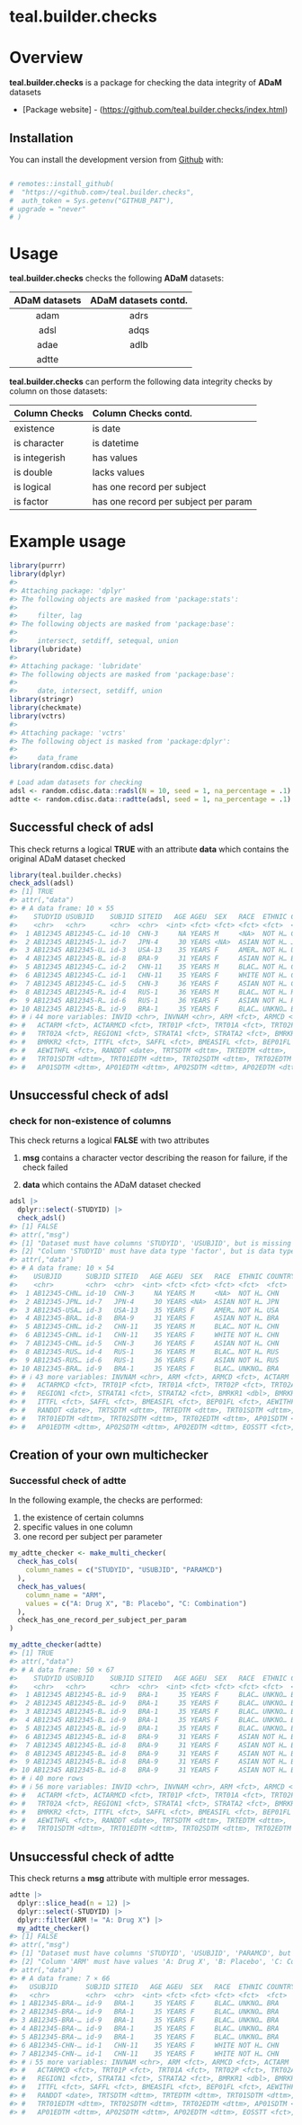 
<!-- README.md is generated from README.Rmd. Please edit that file -->

# teal.builder.checks

# Overview

**teal.builder.checks** is a package for checking the data integrity of
**ADaM** datasets

- \[Package website\] -
  (<https://github.com/teal.builder.checks/index.html>)

## Installation

You can install the development version from
[Github](https://%3Cgithub.com%3E/%3Cteal.builder.checks%3E) with:

``` r

# remotes::install_github(
#  "https://<github.com>/teal.builder.checks",
#  auth_token = Sys.getenv("GITHUB_PAT"),
# upgrade = "never"
# )
```

# Usage

**teal.builder.checks** checks the following **ADaM** datasets:

| ADaM datasets | ADaM datasets contd. |
|:-------------:|:--------------------:|
|     adam      |         adrs         |
|     adsl      |         adqs         |
|     adae      |         adlb         |
|     adtte     |                      |

**teal.builder.checks** can perform the following data integrity checks
by column on those datasets:

| Column Checks | Column Checks contd.                 |
|:--------------|:-------------------------------------|
| existence     | is date                              |
| is character  | is datetime                          |
| is integerish | has values                           |
| is double     | lacks values                         |
| is logical    | has one record per subject           |
| is factor     | has one record per subject per param |

# Example usage

``` r
library(purrr)
library(dplyr)    
#> 
#> Attaching package: 'dplyr'
#> The following objects are masked from 'package:stats':
#> 
#>     filter, lag
#> The following objects are masked from 'package:base':
#> 
#>     intersect, setdiff, setequal, union
library(lubridate)
#> 
#> Attaching package: 'lubridate'
#> The following objects are masked from 'package:base':
#> 
#>     date, intersect, setdiff, union
library(stringr)
library(checkmate)
library(vctrs)
#> 
#> Attaching package: 'vctrs'
#> The following object is masked from 'package:dplyr':
#> 
#>     data_frame
library(random.cdisc.data)

# Load adam datasets for checking
adsl <- random.cdisc.data::radsl(N = 10, seed = 1, na_percentage = .1)
adtte <- random.cdisc.data::radtte(adsl, seed = 1, na_percentage = .1)
```

## Successful check of adsl

This check returns a logical **TRUE** with an attribute **data** which
contains the original ADaM dataset checked

``` r
library(teal.builder.checks)
check_adsl(adsl)
#> [1] TRUE
#> attr(,"data")
#> # A data frame: 10 × 55
#>    STUDYID USUBJID    SUBJID SITEID   AGE AGEU  SEX   RACE  ETHNIC COUNTRY DTHFL
#>    <chr>   <chr>      <chr>  <chr>  <int> <fct> <fct> <fct> <fct>  <fct>   <fct>
#>  1 AB12345 AB12345-C… id-10  CHN-3     NA YEARS M     <NA>  NOT H… CHN     N    
#>  2 AB12345 AB12345-J… id-7   JPN-4     30 YEARS <NA>  ASIAN NOT H… JPN     N    
#>  3 AB12345 AB12345-U… id-3   USA-13    35 YEARS F     AMER… NOT H… USA     N    
#>  4 AB12345 AB12345-B… id-8   BRA-9     31 YEARS F     ASIAN NOT H… BRA     Y    
#>  5 AB12345 AB12345-C… id-2   CHN-11    35 YEARS M     BLAC… NOT H… CHN     N    
#>  6 AB12345 AB12345-C… id-1   CHN-11    35 YEARS F     WHITE NOT H… CHN     Y    
#>  7 AB12345 AB12345-C… id-5   CHN-3     36 YEARS F     ASIAN NOT H… CHN     N    
#>  8 AB12345 AB12345-R… id-4   RUS-1     36 YEARS M     BLAC… NOT H… RUS     N    
#>  9 AB12345 AB12345-R… id-6   RUS-1     36 YEARS F     ASIAN NOT H… RUS     N    
#> 10 AB12345 AB12345-B… id-9   BRA-1     35 YEARS F     BLAC… UNKNO… BRA     N    
#> # ℹ 44 more variables: INVID <chr>, INVNAM <chr>, ARM <fct>, ARMCD <fct>,
#> #   ACTARM <fct>, ACTARMCD <fct>, TRT01P <fct>, TRT01A <fct>, TRT02P <fct>,
#> #   TRT02A <fct>, REGION1 <fct>, STRATA1 <fct>, STRATA2 <fct>, BMRKR1 <dbl>,
#> #   BMRKR2 <fct>, ITTFL <fct>, SAFFL <fct>, BMEASIFL <fct>, BEP01FL <fct>,
#> #   AEWITHFL <fct>, RANDDT <date>, TRTSDTM <dttm>, TRTEDTM <dttm>,
#> #   TRT01SDTM <dttm>, TRT01EDTM <dttm>, TRT02SDTM <dttm>, TRT02EDTM <dttm>,
#> #   AP01SDTM <dttm>, AP01EDTM <dttm>, AP02SDTM <dttm>, AP02EDTM <dttm>, …
```

## Unsuccessful check of adsl

### check for non-existence of columns

This check returns a logical **FALSE** with two attributes

1)  **msg** contains a character vector describing the reason for
    failure, if the check failed

2)  **data** which contains the ADaM dataset checked

``` r
adsl |>
  dplyr::select(-STUDYID) |> 
  check_adsl()
#> [1] FALSE
#> attr(,"msg")
#> [1] "Dataset must have columns 'STUDYID', 'USUBJID', but is missing 'STUDYID'."
#> [2] "Column 'STUDYID' must have data type 'factor', but is data type 'NULL'."  
#> attr(,"data")
#> # A data frame: 10 × 54
#>    USUBJID      SUBJID SITEID   AGE AGEU  SEX   RACE  ETHNIC COUNTRY DTHFL INVID
#>    <chr>        <chr>  <chr>  <int> <fct> <fct> <fct> <fct>  <fct>   <fct> <chr>
#>  1 AB12345-CHN… id-10  CHN-3     NA YEARS M     <NA>  NOT H… CHN     N     INV …
#>  2 AB12345-JPN… id-7   JPN-4     30 YEARS <NA>  ASIAN NOT H… JPN     N     INV …
#>  3 AB12345-USA… id-3   USA-13    35 YEARS F     AMER… NOT H… USA     N     INV …
#>  4 AB12345-BRA… id-8   BRA-9     31 YEARS F     ASIAN NOT H… BRA     Y     INV …
#>  5 AB12345-CHN… id-2   CHN-11    35 YEARS M     BLAC… NOT H… CHN     N     INV …
#>  6 AB12345-CHN… id-1   CHN-11    35 YEARS F     WHITE NOT H… CHN     Y     INV …
#>  7 AB12345-CHN… id-5   CHN-3     36 YEARS F     ASIAN NOT H… CHN     N     INV …
#>  8 AB12345-RUS… id-4   RUS-1     36 YEARS M     BLAC… NOT H… RUS     N     INV …
#>  9 AB12345-RUS… id-6   RUS-1     36 YEARS F     ASIAN NOT H… RUS     N     INV …
#> 10 AB12345-BRA… id-9   BRA-1     35 YEARS F     BLAC… UNKNO… BRA     N     INV …
#> # ℹ 43 more variables: INVNAM <chr>, ARM <fct>, ARMCD <fct>, ACTARM <fct>,
#> #   ACTARMCD <fct>, TRT01P <fct>, TRT01A <fct>, TRT02P <fct>, TRT02A <fct>,
#> #   REGION1 <fct>, STRATA1 <fct>, STRATA2 <fct>, BMRKR1 <dbl>, BMRKR2 <fct>,
#> #   ITTFL <fct>, SAFFL <fct>, BMEASIFL <fct>, BEP01FL <fct>, AEWITHFL <fct>,
#> #   RANDDT <date>, TRTSDTM <dttm>, TRTEDTM <dttm>, TRT01SDTM <dttm>,
#> #   TRT01EDTM <dttm>, TRT02SDTM <dttm>, TRT02EDTM <dttm>, AP01SDTM <dttm>,
#> #   AP01EDTM <dttm>, AP02SDTM <dttm>, AP02EDTM <dttm>, EOSSTT <fct>, …
```

## Creation of your own multichecker

### Successful check of adtte

In the following example, the checks are performed:

1)  the existence of certain columns
2)  specific values in one column
3)  one record per subject per parameter

``` r
my_adtte_checker <- make_multi_checker(
  check_has_cols(
    column_names = c("STUDYID", "USUBJID", "PARAMCD")
  ),
  check_has_values(
    column_name = "ARM",
    values = c("A: Drug X", "B: Placebo", "C: Combination")
  ),
  check_has_one_record_per_subject_per_param
)
```

``` r
my_adtte_checker(adtte) 
#> [1] TRUE
#> attr(,"data")
#> # A data frame: 50 × 67
#>    STUDYID USUBJID    SUBJID SITEID   AGE AGEU  SEX   RACE  ETHNIC COUNTRY DTHFL
#>    <chr>   <chr>      <chr>  <chr>  <int> <fct> <fct> <fct> <fct>  <fct>   <fct>
#>  1 AB12345 AB12345-B… id-9   BRA-1     35 YEARS F     BLAC… UNKNO… BRA     N    
#>  2 AB12345 AB12345-B… id-9   BRA-1     35 YEARS F     BLAC… UNKNO… BRA     N    
#>  3 AB12345 AB12345-B… id-9   BRA-1     35 YEARS F     BLAC… UNKNO… BRA     N    
#>  4 AB12345 AB12345-B… id-9   BRA-1     35 YEARS F     BLAC… UNKNO… BRA     N    
#>  5 AB12345 AB12345-B… id-9   BRA-1     35 YEARS F     BLAC… UNKNO… BRA     N    
#>  6 AB12345 AB12345-B… id-8   BRA-9     31 YEARS F     ASIAN NOT H… BRA     Y    
#>  7 AB12345 AB12345-B… id-8   BRA-9     31 YEARS F     ASIAN NOT H… BRA     Y    
#>  8 AB12345 AB12345-B… id-8   BRA-9     31 YEARS F     ASIAN NOT H… BRA     Y    
#>  9 AB12345 AB12345-B… id-8   BRA-9     31 YEARS F     ASIAN NOT H… BRA     Y    
#> 10 AB12345 AB12345-B… id-8   BRA-9     31 YEARS F     ASIAN NOT H… BRA     Y    
#> # ℹ 40 more rows
#> # ℹ 56 more variables: INVID <chr>, INVNAM <chr>, ARM <fct>, ARMCD <fct>,
#> #   ACTARM <fct>, ACTARMCD <fct>, TRT01P <fct>, TRT01A <fct>, TRT02P <fct>,
#> #   TRT02A <fct>, REGION1 <fct>, STRATA1 <fct>, STRATA2 <fct>, BMRKR1 <dbl>,
#> #   BMRKR2 <fct>, ITTFL <fct>, SAFFL <fct>, BMEASIFL <fct>, BEP01FL <fct>,
#> #   AEWITHFL <fct>, RANDDT <date>, TRTSDTM <dttm>, TRTEDTM <dttm>,
#> #   TRT01SDTM <dttm>, TRT01EDTM <dttm>, TRT02SDTM <dttm>, TRT02EDTM <dttm>, …
```

## Unsuccessful check of adtte

This check returns a **msg** attribute with multiple error messages.

``` r
adtte |>
  dplyr::slice_head(n = 12) |>
  dplyr::select(-STUDYID) |>
  dplyr::filter(ARM != "A: Drug X") |>
  my_adtte_checker() 
#> [1] FALSE
#> attr(,"msg")
#> [1] "Dataset must have columns 'STUDYID', 'USUBJID', 'PARAMCD', but is missing 'STUDYID'."                                       
#> [2] "Column 'ARM' must have values 'A: Drug X', 'B: Placebo', 'C: Combination', but is missing values 'A: Drug X', 'B: Placebo'."
#> attr(,"data")
#> # A data frame: 7 × 66
#>   USUBJID       SUBJID SITEID   AGE AGEU  SEX   RACE  ETHNIC COUNTRY DTHFL INVID
#>   <chr>         <chr>  <chr>  <int> <fct> <fct> <fct> <fct>  <fct>   <fct> <chr>
#> 1 AB12345-BRA-… id-9   BRA-1     35 YEARS F     BLAC… UNKNO… BRA     N     INV …
#> 2 AB12345-BRA-… id-9   BRA-1     35 YEARS F     BLAC… UNKNO… BRA     N     INV …
#> 3 AB12345-BRA-… id-9   BRA-1     35 YEARS F     BLAC… UNKNO… BRA     N     INV …
#> 4 AB12345-BRA-… id-9   BRA-1     35 YEARS F     BLAC… UNKNO… BRA     N     INV …
#> 5 AB12345-BRA-… id-9   BRA-1     35 YEARS F     BLAC… UNKNO… BRA     N     INV …
#> 6 AB12345-CHN-… id-1   CHN-11    35 YEARS F     WHITE NOT H… CHN     Y     INV …
#> 7 AB12345-CHN-… id-1   CHN-11    35 YEARS F     WHITE NOT H… CHN     Y     INV …
#> # ℹ 55 more variables: INVNAM <chr>, ARM <fct>, ARMCD <fct>, ACTARM <fct>,
#> #   ACTARMCD <fct>, TRT01P <fct>, TRT01A <fct>, TRT02P <fct>, TRT02A <fct>,
#> #   REGION1 <fct>, STRATA1 <fct>, STRATA2 <fct>, BMRKR1 <dbl>, BMRKR2 <fct>,
#> #   ITTFL <fct>, SAFFL <fct>, BMEASIFL <fct>, BEP01FL <fct>, AEWITHFL <fct>,
#> #   RANDDT <date>, TRTSDTM <dttm>, TRTEDTM <dttm>, TRT01SDTM <dttm>,
#> #   TRT01EDTM <dttm>, TRT02SDTM <dttm>, TRT02EDTM <dttm>, AP01SDTM <dttm>,
#> #   AP01EDTM <dttm>, AP02SDTM <dttm>, AP02EDTM <dttm>, EOSSTT <fct>, …
```

